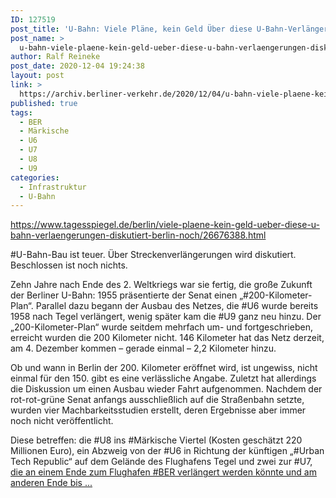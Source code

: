```yaml
---
ID: 127519
post_title: 'U-Bahn: Viele Pläne, kein Geld Über diese U-Bahn-Verlängerungen diskutiert Berlin noch, aus Der Tagesspiegel'
post_name: >
  u-bahn-viele-plaene-kein-geld-ueber-diese-u-bahn-verlaengerungen-diskutiert-berlin-noch-aus-der-tagesspiegel
author: Ralf Reineke
post_date: 2020-12-04 19:24:38
layout: post
link: >
  https://archiv.berliner-verkehr.de/2020/12/04/u-bahn-viele-plaene-kein-geld-ueber-diese-u-bahn-verlaengerungen-diskutiert-berlin-noch-aus-der-tagesspiegel/
published: true
tags:
  - BER
  - Märkische
  - U6
  - U7
  - U8
  - U9
categories:
  - Infrastruktur
  - U-Bahn
---
```

https://www.tagesspiegel.de/berlin/viele-plaene-kein-geld-ueber-diese-u-bahn-verlaengerungen-diskutiert-berlin-noch/26676388.html

#U-Bahn-Bau ist teuer. Über Streckenverlängerungen wird diskutiert. Beschlossen ist noch nichts.

Zehn Jahre nach Ende des 2. Weltkriegs war sie fertig, die große Zukunft der Berliner U-Bahn: 1955 präsentierte der Senat einen „#200-Kilometer-Plan“. Parallel dazu begann der Ausbau des Netzes, die #U6 wurde bereits 1958 nach Tegel verlängert, wenig später kam die #U9 ganz neu hinzu. Der „200-Kilometer-Plan“ wurde seitdem mehrfach um- und fortgeschrieben, erreicht wurden die 200 Kilometer nicht. 146 Kilometer hat das Netz derzeit, am 4. Dezember kommen – gerade einmal – 2,2 Kilometer hinzu.

Ob und wann in Berlin der 200. Kilometer eröffnet wird, ist ungewiss, nicht einmal für den 150. gibt es eine verlässliche Angabe. Zuletzt hat allerdings die Diskussion um einen Ausbau wieder Fahrt aufgenommen. Nachdem der rot-rot-grüne Senat anfangs ausschließlich auf die Straßenbahn setzte, wurden vier Machbarkeitsstudien erstellt, deren Ergebnisse aber immer noch nicht veröffentlicht.

Diese betreffen: die #U8 ins #Märkische Viertel (Kosten geschätzt 220 Millionen Euro), ein Abzweig von der #U6 in Richtung der künftigen „#Urban Tech Republic“ auf dem Gelände des Flughafens Tegel und zwei zur #U7, <a href="https://www.tagesspiegel.de/berlin/viele-plaene-kein-geld-ueber-diese-u-bahn-verlaengerungen-diskutiert-berlin-noch/26676388.html">die an einem Ende zum Flughafen #BER verlängert werden könnte und am anderen Ende bis ...</a>